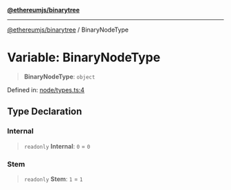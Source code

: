 [**@ethereumjs/binarytree**](../README.md)

***

[@ethereumjs/binarytree](../README.md) / BinaryNodeType

# Variable: BinaryNodeType

> **BinaryNodeType**: `object`

Defined in: [node/types.ts:4](https://github.com/ethereumjs/ethereumjs-monorepo/blob/master/packages/binarytree/src/node/types.ts#L4)

## Type Declaration

### Internal

> `readonly` **Internal**: `0` = `0`

### Stem

> `readonly` **Stem**: `1` = `1`
